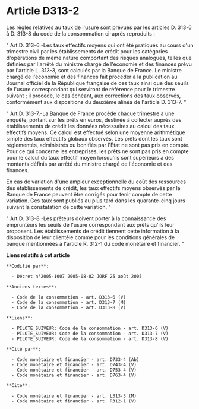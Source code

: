 # Article D313-2

Les règles relatives au taux de l'usure sont prévues par les articles D. 313-6 à D. 313-8 du code de la consommation ci-après
reproduits : 

" Art.D. 313-6.-Les taux effectifs moyens qui ont été pratiqués au cours d'un trimestre civil par les établissements de
crédit pour les catégories d'opérations de même nature comportant des risques analogues, telles que définies par l'arrêté du
ministre chargé de l'économie et des finances prévu par l'article L. 313-3, sont calculés par la Banque de France. Le
ministre chargé de l'économie et des finances fait procéder à la publication au Journal officiel de la République française
de ces taux ainsi que des seuils de l'usure correspondant qui serviront de référence pour le trimestre suivant ; il procède,
le cas échéant, aux corrections des taux observés, conformément aux dispositions du deuxième alinéa de l'article D. 313-7. " 

" Art.D. 313-7.-La Banque de France procède chaque trimestre à une enquête, portant sur les prêts en euros, destinée à
collecter auprès des établissements de crédit les données nécessaires au calcul des taux effectifs moyens. Ce calcul est
effectué selon une moyenne arithmétique simple des taux effectifs globaux observés. Les prêts dont les taux sont réglementés,
administrés ou bonifiés par l'Etat ne sont pas pris en compte. Pour ce qui concerne les entreprises, les prêts ne sont pas
pris en compte pour le calcul du taux effectif moyen lorsqu'ils sont supérieurs à des montants définis par arrêté du ministre
chargé de l'économie et des finances. 

En cas de variation d'une ampleur exceptionnelle du coût des ressources des établissements de crédit, les taux effectifs
moyens observés par la Banque de France peuvent être corrigés pour tenir compte de cette variation. Ces taux sont publiés au
plus tard dans les quarante-cinq jours suivant la constatation de cette variation. " 

" Art.D. 313-8.-Les prêteurs doivent porter à la connaissance des emprunteurs les seuils de l'usure correspondant aux prêts
qu'ils leur proposent. Les établissements de crédit tiennent cette information à la disposition de leur clientèle comme pour
les conditions générales de banque mentionnées à l'article R. 312-1 du code monétaire et financier. "

**Liens relatifs à cet article**

	**Codifié par**:

	  - Décret n°2005-1007 2005-08-02 JORF 25 août 2005

	**Anciens textes**:

	  - Code de la consommation - art. D313-6 (V)
	  - Code de la consommation - art. D313-7 (M)
	  - Code de la consommation - art. D313-8 (V)

	**Liens**:

	  - PILOTE_SUIVEUR: Code de la consommation - art. D313-6 (V)
	  - PILOTE_SUIVEUR: Code de la consommation - art. D313-7 (V)
	  - PILOTE_SUIVEUR: Code de la consommation - art. D313-8 (V)

	**Cité par**:

	  - Code monétaire et financier - art. D733-4 (Ab)
	  - Code monétaire et financier - art. D743-4 (V)
	  - Code monétaire et financier - art. D753-4 (V)
	  - Code monétaire et financier - art. D763-4 (V)

	**Cite**:

	  - Code monétaire et financier - art. L313-3 (M)
	  - Code monétaire et financier - art. R312-1 (V)
